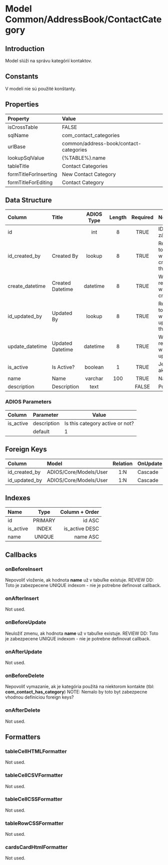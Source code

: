 # Model Common/AddressBook/ContactCategory

## Introduction
Model slúži na správu kategórií kontaktov.

## Constants
V modeli nie sú použité konštanty.

## Properties

| Property              | Value                                  |
| :-------------------- | :------------------------------------- |
| isCrossTable          | FALSE                                  |
| sqlName               | com_contact_categories                 |
| urlBase               | common/address-book/contact-categories |
| lookupSqlValue        | {%TABLE%}.name                         |
| tableTitle            | Contact Categories                     |
| formTitleForInserting | New Contact Category                   |
| formTitleForEditing   | Contact Category                       |


## Data Structure
| Column          | Title            | ADIOS Type | Length | Required | Notes                                    |
| :-------------- | :--------------- | :--------: | :----: | :------: | :--------------------------------------- |
| id              |                  |    int     |   8    |   TRUE   | ID záznamu                               |
| id_created_by   | Created By       |   lookup   |   8    |   TRUE   | Reference to user who created the record |
| create_datetime | Created Datetime |  datetime  |   8    |   TRUE   | When the record was created              |
| id_updated_by   | Updated By       |   lookup   |   8    |   TRUE   | Reference to user who updated the record |
| update_datetime | Updated Datetime |  datetime  |   8    |   TRUE   | When the record was updated              |
| is_active       | Is Active?       |  boolean   |   1    |   TRUE   | Je aktívna?                              |
| name            | Name             |  varchar   |  100   |   TRUE   | Názov                                    |
| description     | Description      |    text    |        |  FALSE   | Poznámka                                 |

### ADIOS Parameters
| Column    | Parameter   | Value                           |
| :-------- | :---------- | ------------------------------- |
| is_active | description | Is this category active or not? |
|           | default     | 1                               |

## Foreign Keys
| Column        | Model                  | Relation | OnUpdate | OnDelete |
| :------------ | :--------------------- | :------: | -------- | -------- |
| id_created_by | ADIOS/Core/Models/User |   1:N    | Cascade  | Cascade  |
| id_updated_by | ADIOS/Core/Models/User |   1:N    | Cascade  | Cascade  |

## Indexes
| Name      |  Type   | Column + Order |
| :-------- | :-----: | -------------: |
| id        | PRIMARY |         id ASC |
| is_active |  INDEX  | is_active DESC |
| name      | UNIQUE  |       name ASC |

## Callbacks

### onBeforeInsert
Nepovoliť vloženie, ak hodnota **name** už v tabuľke existuje.
REVIEW DD: Toto je zabezpecene UNIQUE indexom - nie je potrebne definovat callback.

### onAfterInsert
Not used.

### onBeforeUpdate
Neuložiť zmenu, ak hodnota **name** už v tabuľke existuje.
REVIEW DD: Toto je zabezpecene UNIQUE indexom - nie je potrebne definovat callback.

### onAfterUpdate
Not used.

### onBeforeDelete
Nepovoliť vymazanie, ak je kategória použitá na niektorom kontakte (tbl: **com_contact_has_category**)
NOTE: Nemalo by toto byt zabezpecne vhodnou definiciou foreign keys?

### onAfterDelete
Not used.

## Formatters

### tableCellHTMLFormatter
Not used.

### tableCellCSVFormatter
Not used.

### tableCellCSSFormatter
Not used.

### tableRowCSSFormatter
Not used.

### cardsCardHtmlFormatter
Not used.
